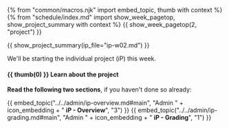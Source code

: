 {% from "common/macros.njk" import embed_topic, thumb with context %}
{% from "schedule/index.md" import show_week_pagetop, show_project_summary with context %}
{{ show_week_pagetop(2, "project") }}

{{ show_project_summary(ip_file="ip-w02.md") }}

We'll be starting the individual project (iP) this week.

#### {{ thumb(0) }} Learn about the project

**Read the following two sections**, if you haven't done so already:

<div class="indented">

{{ embed_topic("../../admin/ip-overview.md#main", "Admin " + icon_embedding + " **iP - Overview**", "3") }}
{{ embed_topic("../../admin/ip-grading.md#main", "Admin " + icon_embedding + " **iP - Grading**", "1") }}
</div>

<include src="../../admin/ip-w02.md#body" />
